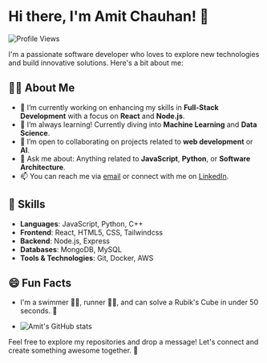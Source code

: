 # Hi there, I'm Amit Chauhan! 👋

![Profile Views](https://komarev.com/ghpvc/?username=AmitChauhan63390)



I'm a passionate software developer who loves to explore new technologies and build innovative solutions. Here's a bit about me:

## 👨‍💻 About Me
- 🔭 I’m currently working on enhancing my skills in **Full-Stack Development** with a focus on **React** and **Node.js**.
- 🌱 I’m always learning! Currently diving into **Machine Learning** and **Data Science**.
- 👯 I’m open to collaborating on projects related to **web development** or **AI**.
- 💬 Ask me about: Anything related to **JavaScript**, **Python**, or **Software Architecture**.
- 📫 You can reach me via [email](mailto:amit63390@gmail.com) or connect with me on [LinkedIn](https://www.linkedin.com/in/amit-chauhan01/).                               

## 🚀 Skills
- **Languages**: JavaScript, Python, C++
- **Frontend**: React, HTML5, CSS, Tailwindcss
- **Backend**: Node.js, Express
- **Databases**: MongoDB, MySQL
- **Tools & Technologies**: Git, Docker, AWS

## 😄 Fun Facts
- I'm a swimmer 🏊‍♂️, runner 🏃‍♂️, and can solve a Rubik's Cube in under 50 seconds. 🧩

- ![Amit's GitHub stats](https://github-readme-stats.vercel.app/api?username=AmitChauhan63390&show_icons=true&theme=radical)




Feel free to explore my repositories and drop a message! Let's connect and create something awesome together. 🌟
